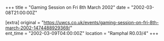 +++
title = "Gaming Session on Fri 8th March 2002"
date = "2002-03-08T21:00:00Z"

[extra]
original = "https://uwcs.co.uk/events/gaming-session-on-fri-8th-march-2002-1474488929369/"    
ent_time = "2002-03-09T04:00:00Z"
location = "Ramphal R0.03/4"
+++



